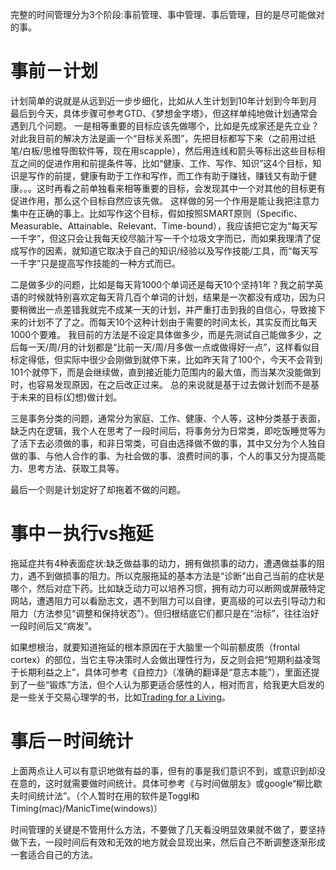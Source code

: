 完整的时间管理分为3个阶段:事前管理、事中管理、事后管理，目的是尽可能做对的事。

# 事前－计划
计划简单的说就是从远到近一步步细化，比如从人生计划到10年计划到今年到月最后到今天，具体步骤可参考GTD、《梦想金字塔》，但这样单纯地做计划通常会遇到几个问题。
一是相等重要的目标应该先做哪个，比如是先成家还是先立业？对此我目前的解决方法是画一个“目标关系图”，先把目标都写下来（之前用过纸笔/白板/思维导图软件等，现在用scapple），然后用连线和箭头等标出这些目标相互之间的促进作用和前提条件等，比如“健康、工作、写作、知识”这4个目标，知识是写作的前提，健康有助于工作和写作，而工作有助于赚钱，赚钱又有助于健康。。。这时再看之前单独看来相等重要的目标，会发现其中一个对其他的目标更有促进作用，那么这个目标自然应该先做。
这样做的另一个作用是能让我把注意力集中在正确的事上。比如写作这个目标，假如按照SMART原则（Specific、Measurable、Attainable、Relevant、Time-bound），我应该把它定为“每天写一千字”，但这只会让我每天绞尽脑汁写一千个垃圾文字而已，而如果我理清了促成写作的因素，就知道它取决于自己的知识/经验以及写作技能/工具，而“每天写一千字”只是提高写作技能的一种方式而已。

二是做多少的问题，比如是每天背1000个单词还是每天10个坚持1年？我之前学英语的时候就特别喜欢定每天背几百个单词的计划，结果是一次都没有成功，因为只要稍微出一点差错我就完不成某一天的计划，并严重打击到我的自信心，导致接下来的计划不了了之。而每天10个这种计划由于需要的时间太长，其实反而比每天1000个要难。
我目前的方法是不设定具体做多少，而是先测试自己能做多少，之后每一天/周/月的计划都是“比前一天/周/月多做一点或做得好一点”，这样看似目标定得低，但实际中很少会刚做到就停下来，比如昨天背了100个，今天不会背到101个就停下，而是会继续做，直到接近能力范围内的最大值，而当某次没能做到时，也容易发现原因，在之后改正过来。
总的来说就是基于过去做计划而不是基于未来的目标(幻想)做计划。

三是事务分类的问题，通常分为家庭、工作、健康、个人等，这种分类基于表面，缺乏内在逻辑，我个人在思考了一段时间后，将事务分为日常类，即吃饭睡觉等为了活下去必须做的事，和非日常类，可自由选择做不做的事，其中又分为个人独自做的事、与他人合作的事、为社会做的事、浪费时间的事，个人的事又分为提高能力、思考方法、获取工具等。

最后一个则是计划定好了却拖着不做的问题。

# 事中－执行vs拖延
拖延症共有4种表面症状:缺乏做益事的动力，拥有做损事的动力，遭遇做益事的阻力，遇不到做损事的阻力。所以克服拖延的基本方法是“诊断”出自己当前的症状是哪个，然后对症下药。比如缺乏动力可以培养习惯，拥有动力可以断网或屏蔽特定网站，遭遇阻力可以看励志文，遇不到阻力可以自律，更高级的可以去引导动力和阻力（方法参见“调整和保持状态”）。但归根结底它们都只是在“治标”，往往治好一段时间后又“病发”。

如果想根治，就要知道拖延的根本原因在于大脑里一个叫前额皮质（frontal cortex）的部位，当它主导决策时人会做出理性行为，反之则会把“短期利益凌驾于长期利益之上”，具体可参考《自控力》（准确的翻译是“意志本能”），里面还提到了一些“锻炼”方法，但个人认为那更适合感性的人，相对而言，给我更大启发的是一些关于交易心理学的书，比如[Trading for a Living](http://www.amazon.com/Trading-Living-Psychology-Tactics-Management/dp/0471592242)。

# 事后－时间统计
上面两点让人可以有意识地做有益的事，但有的事是我们意识不到，或意识到却没在意的，这时就需要做时间统计。具体可参考《与时间做朋友》或google“柳比歇夫时间统计法”。（个人暂时在用的软件是Toggl和Timing(mac)/ManicTime(windows)）

时间管理的关键是不管用什么方法，不要做了几天看没明显效果就不做了，要坚持做下去，一段时间后有效和无效的地方就会显现出来，然后自己不断调整逐渐形成一套适合自己的方法。

